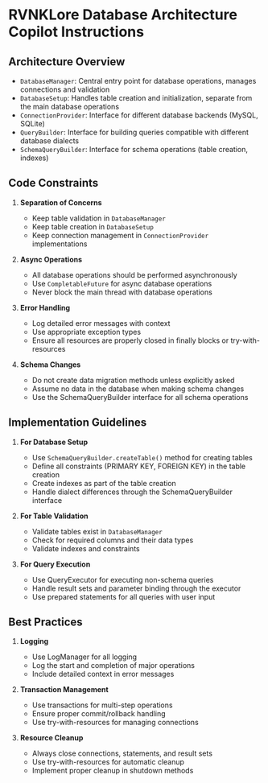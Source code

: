 # RVNKLore Database Architecture Copilot Instructions

## Architecture Overview

- `DatabaseManager`: Central entry point for database operations, manages connections and validation
- `DatabaseSetup`: Handles table creation and initialization, separate from the main database operations
- `ConnectionProvider`: Interface for different database backends (MySQL, SQLite)
- `QueryBuilder`: Interface for building queries compatible with different database dialects
- `SchemaQueryBuilder`: Interface for schema operations (table creation, indexes)

## Code Constraints

1. **Separation of Concerns**
   - Keep table validation in `DatabaseManager`
   - Keep table creation in `DatabaseSetup`
   - Keep connection management in `ConnectionProvider` implementations

2. **Async Operations**
   - All database operations should be performed asynchronously
   - Use `CompletableFuture` for async database operations
   - Never block the main thread with database operations

3. **Error Handling**
   - Log detailed error messages with context
   - Use appropriate exception types
   - Ensure all resources are properly closed in finally blocks or try-with-resources

4. **Schema Changes**
   - Do not create data migration methods unless explicitly asked
   - Assume no data in the database when making schema changes
   - Use the SchemaQueryBuilder interface for all schema operations

## Implementation Guidelines

1. **For Database Setup**
   - Use `SchemaQueryBuilder.createTable()` method for creating tables
   - Define all constraints (PRIMARY KEY, FOREIGN KEY) in the table creation
   - Create indexes as part of the table creation
   - Handle dialect differences through the SchemaQueryBuilder interface

2. **For Table Validation**
   - Validate tables exist in `DatabaseManager`
   - Check for required columns and their data types
   - Validate indexes and constraints

3. **For Query Execution**
   - Use QueryExecutor for executing non-schema queries
   - Handle result sets and parameter binding through the executor
   - Use prepared statements for all queries with user input

## Best Practices

1. **Logging**
   - Use LogManager for all logging
   - Log the start and completion of major operations
   - Include detailed context in error messages

2. **Transaction Management**
   - Use transactions for multi-step operations
   - Ensure proper commit/rollback handling
   - Use try-with-resources for managing connections

3. **Resource Cleanup**
   - Always close connections, statements, and result sets
   - Use try-with-resources for automatic cleanup
   - Implement proper cleanup in shutdown methods
